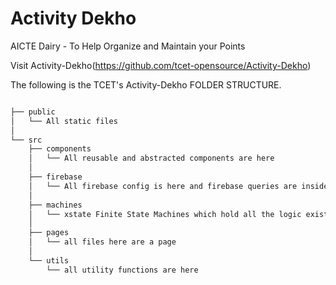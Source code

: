 

# Activity Dekho

AICTE Dairy - To Help Organize and Maintain your Points

Visit Activity-Dekho(https://github.com/tcet-opensource/Activity-Dekho)

The following is the TCET's Activity-Dekho FOLDER STRUCTURE.


``` bash

├── public
│   └── All static files
│   
└── src
    ├── components
    │   └── All reusable and abstracted components are here
    │   
    ├── firebase
    │   └── All firebase config is here and firebase queries are inside firestore folder inside here
    │   
    ├── machines
    │   └── xstate Finite State Machines which hold all the logic exist here
    │   
    ├── pages
    │   └── all files here are a page
    │  
    └── utils
        └── all utility functions are here

```
